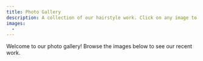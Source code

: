 ```yaml
---
title: Photo Gallery
description: A collection of our hairstyle work. Click on any image to view it full size.
images:
  -
---
```

Welcome to our photo gallery! Browse the images below to see our recent work.